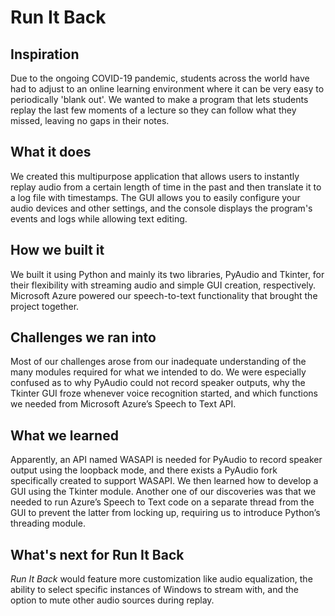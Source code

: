 # Run It Back
## Inspiration
Due to the ongoing COVID-19 pandemic, students across the world have had to adjust to an online learning environment where it can be very easy to periodically 'blank out'. We wanted to make a program that lets students replay the last few moments of a lecture so they can follow what they missed, leaving no gaps in their notes.

## What it does
We created this multipurpose application that allows users to instantly replay audio from a certain length of time in the past and then translate it to a log file with timestamps. The GUI allows you to easily configure your audio devices and other settings, and the console displays the program's events and logs while allowing text editing.

## How we built it
We built it using Python and mainly its two libraries, PyAudio and Tkinter, for their flexibility with streaming audio and simple GUI creation, respectively. Microsoft Azure powered our speech-to-text functionality that brought the project together.

## Challenges we ran into
Most of our challenges arose from our inadequate understanding of the many modules required for what we intended to do. We were especially confused as to why PyAudio could not record speaker outputs, why the Tkinter GUI froze whenever voice recognition started, and which functions we needed from Microsoft Azure’s Speech to Text API.

## What we learned
Apparently, an API named WASAPI is needed for PyAudio to record speaker output using the loopback mode, and there exists a PyAudio fork specifically created to support WASAPI. We then learned how to develop a GUI using the Tkinter module. Another one of our discoveries was that we needed to run Azure’s Speech to Text code on a separate thread from the GUI to prevent the latter from locking up, requiring us to introduce Python’s threading module.

## What's next for Run It Back
_Run It Back_ would feature more customization like audio equalization, the ability to select specific instances of Windows to stream with, and the option to mute other audio sources during replay.
